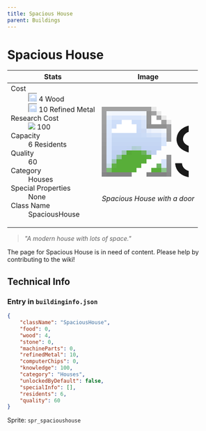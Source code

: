 ```yaml
---
title: Spacious House
parent: Buildings
---
```

# Spacious House

[//]: # (Pre-generated content)
<table><thead><tr><th>Stats</th><th>Image</th></tr></thead><tbody><tr><td><dl><dt>Cost</dt><dd><div class="resource-icon"><img style="object-position: -637px -751px;" src="https://tfe2-wiki.github.io/assets/sprites.png"></div> 4 Wood<br><div class="resource-icon"><img style="object-position: -795px -775px;" src="https://tfe2-wiki.github.io/assets/sprites.png"></div> 10 Refined Metal</dd><dt>Research Cost</dt><dd><img style="object-position: -268px -522px;" src="https://tfe2-wiki.github.io/assets/sprites.png"> 100</dd><dt>Capacity</dt><dd>6 Residents</dd><dt>Quality</dt><dd>60</dd><dt>Category</dt><dd>Houses</dd><dt>Special Properties</dt><dd>None</dd><dt>Class Name</dt><dd>SpaciousHouse</dd></dl></td><td><style>.building-image {width: 200px;height: 200px;overflow: hidden;position: relative;}.building-image img {image-rendering: pixelated;object-fit: none;transform: scale(10);transform-origin: left top;position: absolute;left: 0;top: 0;}.resource-image {width: 200px;height: 200px;overflow: hidden;position: relative;}.resource-image img {image-rendering: pixelated;object-fit: none;transform: scale(20);transform-origin: left top;position: absolute;left: 0;top: 0;}.building-icon {width: 20px;height: 20px;overflow: hidden;position: relative;display: inline-block;}.building-icon img {image-rendering: pixelated;object-fit: none;transform: scale(1);transform-origin: left top;position: absolute;left: 0;top: 0;}.resource-icon {width: 20px;height: 20px;overflow: hidden;position: relative;display: inline-block;}.resource-icon img {image-rendering: pixelated;object-fit: none;transform: scale(2);transform-origin: left top;position: absolute;left: 0;top: 0;}</style><div class="building-image"><img style="object-position: -687px -931px;" src="https://tfe2-wiki.github.io/assets/sprites.png" alt="Spacious House Back"><img style="object-position: -665px -931px;" src="https://tfe2-wiki.github.io/assets/sprites.png" alt="Spacious House"></div><i>Spacious House with a door</i></td></tr></tbody></table><blockquote><i>"A modern house with lots of space."</i></blockquote>

The page for Spacious House is in need of content. Please help by contributing to the wiki!

## Technical Info
### Entry in `buildinginfo.json`

```json
{
    "className": "SpaciousHouse",
    "food": 0,
    "wood": 4,
    "stone": 0,
    "machineParts": 0,
    "refinedMetal": 10,
    "computerChips": 0,
    "knowledge": 100,
    "category": "Houses",
    "unlockedByDefault": false,
    "specialInfo": [],
    "residents": 6,
    "quality": 60
}
```

Sprite: `spr_spacioushouse`

